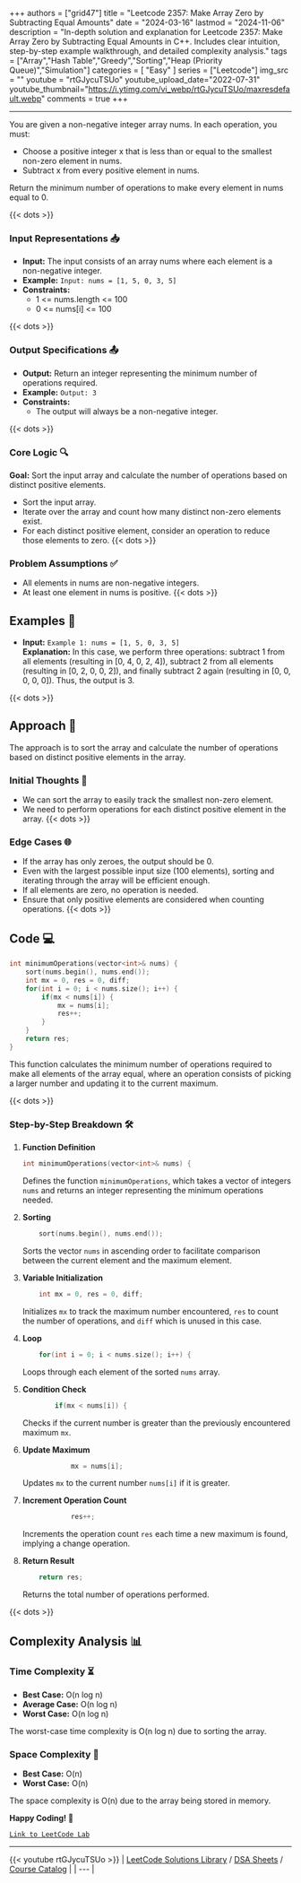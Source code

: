 
+++
authors = ["grid47"]
title = "Leetcode 2357: Make Array Zero by Subtracting Equal Amounts"
date = "2024-03-16"
lastmod = "2024-11-06"
description = "In-depth solution and explanation for Leetcode 2357: Make Array Zero by Subtracting Equal Amounts in C++. Includes clear intuition, step-by-step example walkthrough, and detailed complexity analysis."
tags = ["Array","Hash Table","Greedy","Sorting","Heap (Priority Queue)","Simulation"]
categories = [
    "Easy"
]
series = ["Leetcode"]
img_src = ""
youtube = "rtGJycuTSUo"
youtube_upload_date="2022-07-31"
youtube_thumbnail="https://i.ytimg.com/vi_webp/rtGJycuTSUo/maxresdefault.webp"
comments = true
+++



---
You are given a non-negative integer array nums. In each operation, you must:

- Choose a positive integer x that is less than or equal to the smallest non-zero element in nums.
- Subtract x from every positive element in nums.

Return the minimum number of operations to make every element in nums equal to 0.
<!--more-->
{{< dots >}}
### Input Representations 📥
- **Input:** The input consists of an array nums where each element is a non-negative integer.
- **Example:** `Input: nums = [1, 5, 0, 3, 5]`
- **Constraints:**
	- 1 <= nums.length <= 100
	- 0 <= nums[i] <= 100

{{< dots >}}
### Output Specifications 📤
- **Output:** Return an integer representing the minimum number of operations required.
- **Example:** `Output: 3`
- **Constraints:**
	- The output will always be a non-negative integer.

{{< dots >}}
### Core Logic 🔍
**Goal:** Sort the input array and calculate the number of operations based on distinct positive elements.

- Sort the input array.
- Iterate over the array and count how many distinct non-zero elements exist.
- For each distinct positive element, consider an operation to reduce those elements to zero.
{{< dots >}}
### Problem Assumptions ✅
- All elements in nums are non-negative integers.
- At least one element in nums is positive.
{{< dots >}}
## Examples 🧩
- **Input:** `Example 1: nums = [1, 5, 0, 3, 5]`  \
  **Explanation:** In this case, we perform three operations: subtract 1 from all elements (resulting in [0, 4, 0, 2, 4]), subtract 2 from all elements (resulting in [0, 2, 0, 0, 2]), and finally subtract 2 again (resulting in [0, 0, 0, 0, 0]). Thus, the output is 3.

{{< dots >}}
## Approach 🚀
The approach is to sort the array and calculate the number of operations based on distinct positive elements in the array.

### Initial Thoughts 💭
- We can sort the array to easily track the smallest non-zero element.
- We need to perform operations for each distinct positive element in the array.
{{< dots >}}
### Edge Cases 🌐
- If the array has only zeroes, the output should be 0.
- Even with the largest possible input size (100 elements), sorting and iterating through the array will be efficient enough.
- If all elements are zero, no operation is needed.
- Ensure that only positive elements are considered when counting operations.
{{< dots >}}
## Code 💻
```cpp
int minimumOperations(vector<int>& nums) {
    sort(nums.begin(), nums.end());
    int mx = 0, res = 0, diff;
    for(int i = 0; i < nums.size(); i++) {
        if(mx < nums[i]) {
            mx = nums[i];
            res++;
        }
    }
    return res;
}
```

This function calculates the minimum number of operations required to make all elements of the array equal, where an operation consists of picking a larger number and updating it to the current maximum.

{{< dots >}}
### Step-by-Step Breakdown 🛠️
1. **Function Definition**
	```cpp
	int minimumOperations(vector<int>& nums) {
	```
	Defines the function `minimumOperations`, which takes a vector of integers `nums` and returns an integer representing the minimum operations needed.

2. **Sorting**
	```cpp
	    sort(nums.begin(), nums.end());
	```
	Sorts the vector `nums` in ascending order to facilitate comparison between the current element and the maximum element.

3. **Variable Initialization**
	```cpp
	    int mx = 0, res = 0, diff;
	```
	Initializes `mx` to track the maximum number encountered, `res` to count the number of operations, and `diff` which is unused in this case.

4. **Loop**
	```cpp
	    for(int i = 0; i < nums.size(); i++) {
	```
	Loops through each element of the sorted `nums` array.

5. **Condition Check**
	```cpp
	        if(mx < nums[i]) {
	```
	Checks if the current number is greater than the previously encountered maximum `mx`.

6. **Update Maximum**
	```cpp
	            mx = nums[i];
	```
	Updates `mx` to the current number `nums[i]` if it is greater.

7. **Increment Operation Count**
	```cpp
	            res++;
	```
	Increments the operation count `res` each time a new maximum is found, implying a change operation.

8. **Return Result**
	```cpp
	    return res;
	```
	Returns the total number of operations performed.

{{< dots >}}
## Complexity Analysis 📊
### Time Complexity ⏳
- **Best Case:** O(n log n)
- **Average Case:** O(n log n)
- **Worst Case:** O(n log n)

The worst-case time complexity is O(n log n) due to sorting the array.

### Space Complexity 💾
- **Best Case:** O(n)
- **Worst Case:** O(n)

The space complexity is O(n) due to the array being stored in memory.

**Happy Coding! 🎉**


[`Link to LeetCode Lab`](https://leetcode.com/problems/make-array-zero-by-subtracting-equal-amounts/description/)

---
{{< youtube rtGJycuTSUo >}}
| [LeetCode Solutions Library](https://grid47.xyz/leetcode/) / [DSA Sheets](https://grid47.xyz/sheets/) / [Course Catalog](https://grid47.xyz/courses/) |
| --- |
